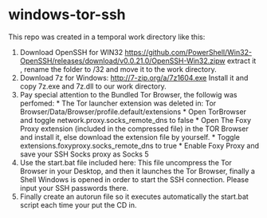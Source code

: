# windows-tor-ssh

This repo was created in a temporal work directory like this:

1. Download OpenSSH for WIN32 https://github.com/PowerShell/Win32-OpenSSH/releases/download/v0.0.21.0/OpenSSH-Win32.zipw extract it ,  rename the folder to /32 and move it to the work directory.
2.  Download 7z for Windows: http://7-zip.org/a/7z1604.exe
Install it and copy 7z.exe and 7z.dll to our work directory.
3. Pay special attention to the Bundled Tor Browser, the followig was perfomed:
        * The Tor launcher extension was deleted in:  Tor Browser/Data/Browser/profile.default/extensions 
        * Open TorBrowser and toggle network.proxy.socks_remote_dns to false
        * Open The Foxy Proxy extension (included in the compressed file) in the TOR Browser and install it, else download the extension file by yourself.
        * Toggle extensions.foxyproxy.socks_remote_dns to true
        * Enable Foxy Proxy and save your SSH Socks proxy as Socks 5
4. Use the start.bat file included here: This file uncompress the Tor Browser in your Desktop, and then it launches the Tor Browser, finally a Shell Windows is opened in order to start the SSH connection. Please input your SSH passwords there.
5. Finally create an autorun file so it executes automatically the  start.bat script each time your put the CD in.



